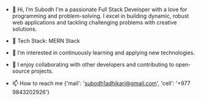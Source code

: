 - 👋 Hi, I’m Subodh
  I'm a passionate Full Stack Developer with a love for programming and problem-solving. I excel in building dynamic, robust web 
  applications and tackling challenging problems with creative solutions.
  
- 🔧 Tech Stack: MERN Stack

- 👀 I’m interested in continuously learning and applying new technologies.
  
- 💞️ I enjoy collaborating with other developers and contributing to open-source projects.
  
- 📫 How to reach me {'mail': 'subodh1adhikari@gmail.com', 'cell': '+977 9843202926'}

<!---
0subodh/0subodh is a ✨ special ✨ repository because its `README.md` (this file) appears on your GitHub profile.
You can click the Preview link to take a look at your changes.
--->
